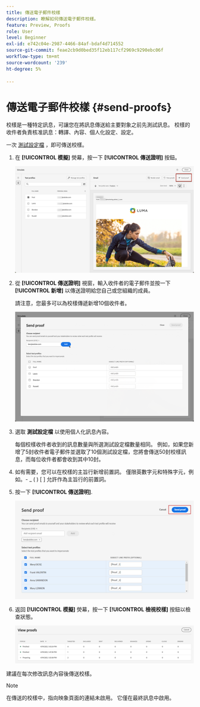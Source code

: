 ```yaml
---
title: 傳送電子郵件校樣
description: 瞭解如何傳送電子郵件校樣。
feature: Preview, Proofs
role: User
level: Beginner
exl-id: e742c04e-2987-4466-84af-bdaf4d714552
source-git-commit: feae2cb9d0bed35f12eb117cf2969c9290ebc06f
workflow-type: tm+mt
source-wordcount: '239'
ht-degree: 5%

---
```


# 傳送電子郵件校樣 {#send-proofs}

校樣是一種特定訊息，可讓您在將訊息傳送給主要對象之前先測試訊息。 校樣的收件者負責核准訊息：轉譯、內容、個人化設定、設定。

一次 [測試設定檔](test-profiles.md) ，即可傳送校樣。

1. 在 **[!UICONTROL 模擬]** 熒幕，按一下 **[!UICONTROL 傳送證明]** 按鈕。

   ![](../email/assets/send-proof-button.png)

1. 從 **[!UICONTROL 傳送證明]** 視窗，輸入收件者的電子郵件並按一下 **[!UICONTROL 新增]** 以傳送證明給您自己或您組織的成員。

   請注意，您最多可以為校樣傳遞新增10個收件者。

   ![](../email/assets/send-proof-add.png)

1. 選取 **測試設定檔** 以使用個人化訊息內容。

   每個校樣收件者收到的訊息數量與所選測試設定檔數量相同。 例如，如果您新增了5封收件者電子郵件並選取了10個測試設定檔，您將會傳送50封校樣訊息，而每位收件者都會收到其中10封。

1. 如有需要，您可以在校樣的主旨行新增前置詞。 僅限英數字元和特殊字元，例如。- _ ( ) [ ] 允許作為主旨行的前置詞。

1. 按一下 **[!UICONTROL 傳送證明]**.

   ![](../email/assets/send-proof-select.png)

1. 返回 **[!UICONTROL 模擬]** 熒幕，按一下  **[!UICONTROL 檢視校樣]** 按鈕以檢查狀態。

   ![](../email/assets/send-proof-view.png)

建議在每次修改訊息內容後傳送校樣。

>[!NOTE]
>
>在傳送的校樣中，指向映象頁面的連結未啟用。 它僅在最終訊息中啟用。
